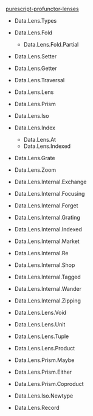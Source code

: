 [purescript-profunctor-lenses](https://pursuit.purescript.org/packages/purescript-profunctor-lenses)

- Data.Lens.Types 
- Data.Lens.Fold 
  - Data.Lens.Fold.Partial 
- Data.Lens.Setter 
- Data.Lens.Getter 
- Data.Lens.Traversal 
- Data.Lens.Lens 
- Data.Lens.Prism 
- Data.Lens.Iso 
- Data.Lens.Index 
  - Data.Lens.At 
  - Data.Lens.Indexed 
- Data.Lens.Grate 
- Data.Lens.Zoom

- Data.Lens.Internal.Exchange 
- Data.Lens.Internal.Focusing 
- Data.Lens.Internal.Forget 
- Data.Lens.Internal.Grating 
- Data.Lens.Internal.Indexed 
- Data.Lens.Internal.Market 
- Data.Lens.Internal.Re 
- Data.Lens.Internal.Shop 
- Data.Lens.Internal.Tagged 
- Data.Lens.Internal.Wander 
- Data.Lens.Internal.Zipping 

- Data.Lens.Lens.Void 
- Data.Lens.Lens.Unit 
- Data.Lens.Lens.Tuple 
- Data.Lens.Lens.Product 
- Data.Lens.Prism.Maybe 
- Data.Lens.Prism.Either 
- Data.Lens.Prism.Coproduct 
- Data.Lens.Iso.Newtype 
- Data.Lens.Record 
